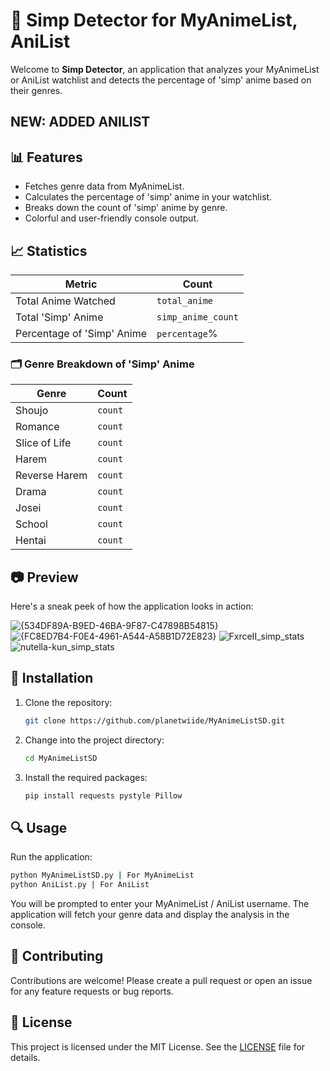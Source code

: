 # 👘 Simp Detector for MyAnimeList, AniList

Welcome to **Simp Detector**, an application that analyzes your MyAnimeList or AniList watchlist and detects the percentage of 'simp' anime based on their genres. 
## NEW: ADDED ANILIST

## 📊 Features

- Fetches genre data from MyAnimeList.
- Calculates the percentage of 'simp' anime in your watchlist.
- Breaks down the count of 'simp' anime by genre.
- Colorful and user-friendly console output.

## 📈 Statistics

| Metric                          | Count       |
|---------------------------------|-------------|
| Total Anime Watched             | `total_anime`   |
| Total 'Simp' Anime              | `simp_anime_count`  |
| Percentage of 'Simp' Anime      | `percentage`%   |

### 🗂️ Genre Breakdown of 'Simp' Anime

| Genre             | Count |
|-------------------|-------|
| Shoujo            | `count` |
| Romance           | `count` |
| Slice of Life     | `count` |
| Harem             | `count` |
| Reverse Harem     | `count` |
| Drama             | `count` |
| Josei             | `count` |
| School            | `count` |
| Hentai            | `count` |

## 📷 Preview

Here's a sneak peek of how the application looks in action:

![{534DF89A-B9ED-46BA-9F87-C47898B54815}](https://github.com/user-attachments/assets/cf74767c-650f-4394-85c5-bc5cea002783)
![{FC8ED7B4-F0E4-4961-A544-A58B1D72E823}](https://github.com/user-attachments/assets/60a37fb2-ac0e-4c13-9a9e-9cfd58da2b83)
![FxrceII_simp_stats](https://github.com/user-attachments/assets/952c4603-f00f-47e7-b5a6-5ec05f8661f8)
![nutella-kun_simp_stats](https://github.com/user-attachments/assets/9216172b-543b-4513-af4d-eac6b3149e57)


## 🚀 Installation

1. Clone the repository:
   ```bash
   git clone https://github.com/planetwiide/MyAnimeListSD.git
   ```
   
2. Change into the project directory:
   ```bash
   cd MyAnimeListSD
   ```
   
3. Install the required packages:
   ```bash
   pip install requests pystyle Pillow
   ```

## 🔍 Usage

Run the application:
```bash
python MyAnimeListSD.py | For MyAnimeList
python AniList.py | For AniList
```

You will be prompted to enter your MyAnimeList / AniList username. The application will fetch your genre data and display the analysis in the console.

## 🤝 Contributing

Contributions are welcome! Please create a pull request or open an issue for any feature requests or bug reports.

## 📜 License

This project is licensed under the MIT License. See the [LICENSE](LICENSE) file for details.
